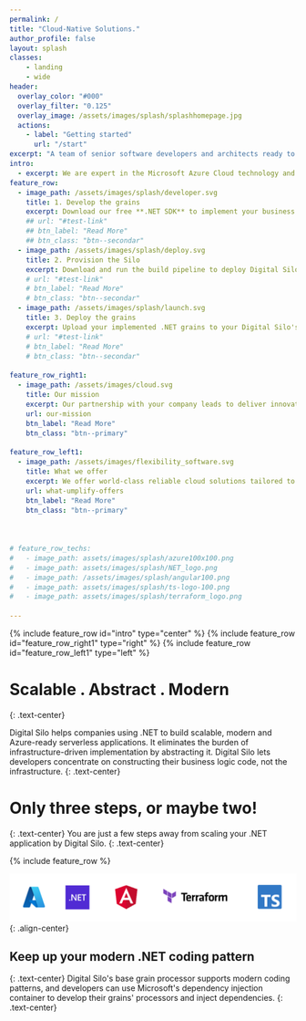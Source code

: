 ```yaml
---
permalink: /
title: "Cloud-Native Solutions."
author_profile: false
layout: splash
classes:
    - landing
    - wide
header:
  overlay_color: "#000"
  overlay_filter: "0.125"
  overlay_image: /assets/images/splash/splashhomepage.jpg
  actions:
    - label: "Getting started"
      url: "/start"
excerpt: "A team of senior software developers and architects ready to deliver cloud-native applications." 
intro:
  - excerpt: We are expert in the Microsoft Azure Cloud technology and harness its powerful platform to transform your business with cloud-native application modernization.
feature_row:
  - image_path: /assets/images/splash/developer.svg
    title: 1. Develop the grains
    excerpt: Download our free **.NET SDK** to implement your business logic tasks aka grains.
    ## url: "#test-link"
    ## btn_label: "Read More"
    ## btn_class: "btn--secondar"
  - image_path: /assets/images/splash/deploy.svg
    title: 2. Provision the Silo
    excerpt: Download and run the build pipeline to deploy Digital Silo to your Azure subscription. **You need to do it only once!**
    # url: "#test-link"
    # btn_label: "Read More"
    # btn_class: "btn--secondar"
  - image_path: /assets/images/splash/launch.svg
    title: 3. Deploy the grains
    excerpt: Upload your implemented .NET grains to your Digital Silo's provisioned Azure storage.
    # url: "#test-link"
    # btn_label: "Read More"
    # btn_class: "btn--secondar"   

feature_row_right1:
  - image_path: /assets/images/cloud.svg
    title: Our mission
    excerpt: Our partnership with your company leads to deliver innovative cloud solutions in every stage of your application's lifecycle. We adapt Agile methodology through the collaborative effort to ensure the seamless delivery of your product at scale. 
    url: our-mission
    btn_label: "Read More"
    btn_class: "btn--primary"

feature_row_left1:
  - image_path: /assets/images/flexibility_software.svg
    title: What we offer
    excerpt: We offer world-class reliable cloud solutions tailored to your needs which scale as your business grows. We transform your products to improve their reliability, security, availability, and scalability. Our application architects will help you audit your existing applications and choose the best approach for cloud migration so that you can unlock the power of cloud-native application development.
    url: what-umplify-offers
    btn_label: "Read More"
    btn_class: "btn--primary"  
   
 
  
# feature_row_techs:
#   - image_path: assets/images/splash/azure100x100.png
#   - image_path: assets/images/splash/NET_logo.png
#   - image_path: /assets/images/splash/angular100.png
#   - image_path: assets/images/splash/ts-logo-100.png
#   - image_path: assets/images/splash/terraform_logo.png
       
---
```


{% include feature_row id="intro" type="center" %}
{% include feature_row id="feature_row_right1" type="right" %}
{% include feature_row id="feature_row_left1" type="left" %}


# Scalable . Abstract . Modern 
{: .text-center}

Digital Silo helps companies using .NET to build scalable, modern and Azure-ready serverless applications. It eliminates the burden of infrastructure-driven implementation by abstracting it. Digital Silo lets developers concentrate on constructing their business logic code, not the infrastructure.
{: .text-center}

# Only three steps, or maybe two!
{: .text-center}
You are just a few steps away from scaling your .NET application by Digital Silo.
{: .text-center}

{% include feature_row %}

![](../assets/images/technologies2.png){: .align-center}

## Keep up your modern .NET coding pattern
{: .text-center}
Digital Silo's base grain processor supports modern coding patterns, and developers can use Microsoft's dependency injection container to develop their grains' processors and inject dependencies.
{: .text-center}